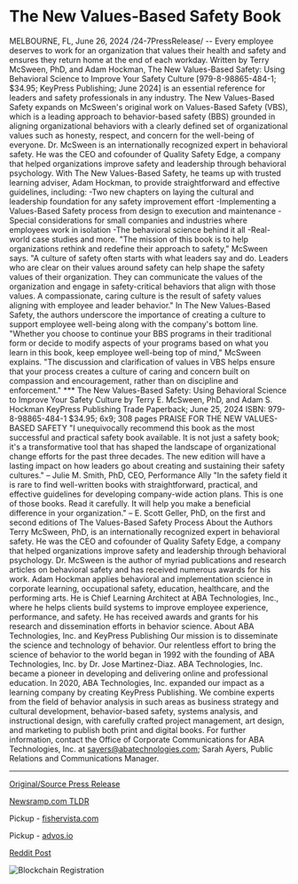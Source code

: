 # The New Values-Based Safety Book

MELBOURNE, FL, June 26, 2024 /24-7PressRelease/ -- Every employee deserves to work for an organization that values their health and safety and ensures they return home at the end of each workday.  Written by Terry McSween, PhD, and Adam Hockman, The New Values-Based Safety: Using Behavioral Science to Improve Your Safety Culture [979-8-98865-484-1; $34.95; KeyPress Publishing; June 2024] is an essential reference for leaders and safety professionals in any industry. The New Values-Based Safety expands on McSween's original work on Values-Based Safety (VBS), which is a leading approach to behavior-based safety (BBS) grounded in aligning organizational behaviors with a clearly defined set of organizational values such as honesty, respect, and concern for the well-being of everyone.  Dr. McSween is an internationally recognized expert in behavioral safety. He was the CEO and cofounder of Quality Safety Edge, a company that helped organizations improve safety and leadership through behavioral psychology. With The New Values-Based Safety, he teams up with trusted learning adviser, Adam Hockman, to provide straightforward and effective guidelines, including:  -Two new chapters on laying the cultural and leadership foundation for any safety improvement effort -Implementing a Values-Based Safety process from design to execution and maintenance -Special considerations for small companies and industries where employees work in isolation -The behavioral science behind it all -Real-world case studies and more.  "The mission of this book is to help organizations rethink and redefine their approach to safety," McSween says. "A culture of safety often starts with what leaders say and do. Leaders who are clear on their values around safety can help shape the safety values of their organization. They can communicate the values of the organization and engage in safety-critical behaviors that align with those values. A compassionate, caring culture is the result of safety values aligning with employee and leader behavior."  In The New Values-Based Safety, the authors underscore the importance of creating a culture to support employee well-being along with the company's bottom line.  "Whether you choose to continue your BBS programs in their traditional form or decide to modify aspects of your programs based on what you learn in this book, keep employee well-being top of mind," McSween explains. "The discussion and clarification of values in VBS helps ensure that your process creates a culture of caring and concern built on compassion and encouragement, rather than on discipline and enforcement."  ***  The New Values-Based Safety: Using Behavioral Science to Improve Your Safety Culture by Terry E. McSween, PhD, and Adam S. Hockman  KeyPress Publishing Trade Paperback; June 25, 2024  ISBN: 979-8-98865-484-1 $34.95; 6x9; 308 pages  PRAISE FOR THE NEW VALUES-BASED SAFETY "I unequivocally recommend this book as the most successful and practical safety book available. It is not just a safety book; it's a transformative tool that has shaped the landscape of organizational change efforts for the past three decades. The new edition will have a lasting impact on how leaders go about creating and sustaining their safety cultures." – Julie M. Smith, PhD, CEO, Performance Ally  "In the safety field it is rare to find well-written books with straightforward, practical, and effective guidelines for developing company-wide action plans. This is one of those books. Read it carefully. It will help you make a beneficial difference in your organization." – E. Scott Geller, PhD, on the first and second editions of The Values-Based Safety Process  About the Authors Terry McSween, PhD, is an internationally recognized expert in behavioral safety. He was the CEO and cofounder of Quality Safety Edge, a company that helped organizations improve safety and leadership through behavioral psychology. Dr. McSween is the author of myriad publications and research articles on behavioral safety and has received numerous awards for his work.   Adam Hockman applies behavioral and implementation science in corporate learning, occupational safety, education, healthcare, and the performing arts. He is Chief Learning Architect at ABA Technologies, Inc., where he helps clients build systems to improve employee experience, performance, and safety. He has received awards and grants for his research and dissemination efforts in behavior science.  About ABA Technologies, Inc. and KeyPress Publishing Our mission is to disseminate the science and technology of behavior. Our relentless effort to bring the science of behavior to the world began in 1992 with the founding of ABA Technologies, Inc. by Dr. Jose Martinez-Diaz. ABA Technologies, Inc. became a pioneer in developing and delivering online and professional education. In 2020, ABA Technologies, Inc. expanded our impact as a learning company by creating KeyPress Publishing. We combine experts from the field of behavior analysis in such areas as business strategy and cultural development, behavior-based safety, systems analysis, and instructional design, with carefully crafted project management, art design, and marketing to publish both print and digital books.   For further information, contact the Office of Corporate Communications for ABA Technologies, Inc. at sayers@abatechnologies.com; Sarah Ayers, Public Relations and Communications Manager. 

---

[Original/Source Press Release](https://www.24-7pressrelease.com/press-release/511997/the-new-values-based-safety-book)
                    

[Newsramp.com TLDR](https://newsramp.com/curated-news/new-book-offers-practical-guidelines-to-improve-safety-culture/f2c21ea71c3c7b8555e9f6e0516708ed) 


Pickup - [fishervista.com](https://fishervista.com/en/new-book-emphasizes-values-based-safety-for-enhanced-workplace-culture/20244479)

Pickup - [advos.io](https://advos.io/en/new-book-highlights-values-based-safety-to-revolutionize-workplace-culture/20244479)
 



[Reddit Post](https://www.reddit.com/r/BookNews/comments/1dosm65/new_book_offers_practical_guidelines_to_improve/) 



![Blockchain Registration](https://cdn.newsramp.app/24-7PressRelease/qrcode/246/26/noonslK9.webp)